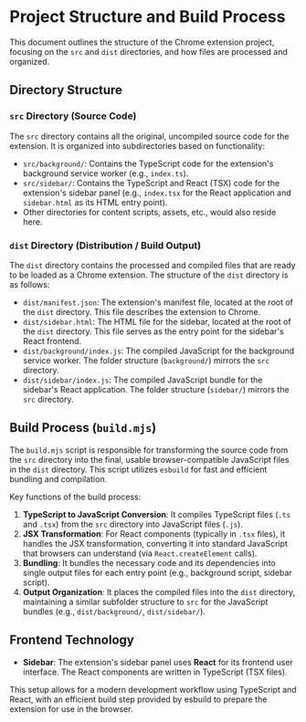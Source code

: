 # Project Structure and Build Process

This document outlines the structure of the Chrome extension project, focusing on the `src` and `dist` directories, and how files are processed and organized.

## Directory Structure

### `src` Directory (Source Code)

The `src` directory contains all the original, uncompiled source code for the extension. It is organized into subdirectories based on functionality:

-   `src/background/`: Contains the TypeScript code for the extension's background service worker (e.g., `index.ts`).
-   `src/sidebar/`: Contains the TypeScript and React (TSX) code for the extension's sidebar panel (e.g., `index.tsx` for the React application and `sidebar.html` as its HTML entry point).
-   Other directories for content scripts, assets, etc., would also reside here.

### `dist` Directory (Distribution / Build Output)

The `dist` directory contains the processed and compiled files that are ready to be loaded as a Chrome extension. The structure of the `dist` directory is as follows:

-   `dist/manifest.json`: The extension's manifest file, located at the root of the `dist` directory. This file describes the extension to Chrome.
-   `dist/sidebar.html`: The HTML file for the sidebar, located at the root of the `dist` directory. This file serves as the entry point for the sidebar's React frontend.
-   `dist/background/index.js`: The compiled JavaScript for the background service worker. The folder structure (`background/`) mirrors the `src` directory.
-   `dist/sidebar/index.js`: The compiled JavaScript bundle for the sidebar's React application. The folder structure (`sidebar/`) mirrors the `src` directory.

## Build Process (`build.mjs`)

The `build.mjs` script is responsible for transforming the source code from the `src` directory into the final, usable browser-compatible JavaScript files in the `dist` directory. This script utilizes `esbuild` for fast and efficient bundling and compilation.

Key functions of the build process:

1.  **TypeScript to JavaScript Conversion**: It compiles TypeScript files (`.ts` and `.tsx`) from the `src` directory into JavaScript files (`.js`).
2.  **JSX Transformation**: For React components (typically in `.tsx` files), it handles the JSX transformation, converting it into standard JavaScript that browsers can understand (via `React.createElement` calls).
3.  **Bundling**: It bundles the necessary code and its dependencies into single output files for each entry point (e.g., background script, sidebar script).
4.  **Output Organization**: It places the compiled files into the `dist` directory, maintaining a similar subfolder structure to `src` for the JavaScript bundles (e.g., `dist/background/`, `dist/sidebar/`).

## Frontend Technology

-   **Sidebar**: The extension's sidebar panel uses **React** for its frontend user interface. The React components are written in TypeScript (TSX files).

This setup allows for a modern development workflow using TypeScript and React, with an efficient build step provided by esbuild to prepare the extension for use in the browser. 
